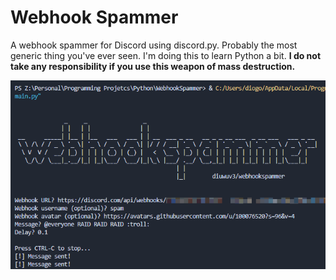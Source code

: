 # Webhook Spammer

A webhook spammer for Discord using discord.py. Probably the most generic thing you've ever seen. I'm doing this to learn Python a bit. **I do not take any responsibility if you use this weapon of mass destruction.**

![screenshot1](screenshot1.png)
